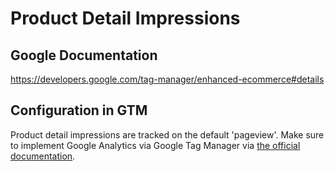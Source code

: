 # Product Detail Impressions

## Google Documentation

https://developers.google.com/tag-manager/enhanced-ecommerce#details

## Configuration in GTM

Product detail impressions are tracked on the default 'pageview'. Make sure to implement
Google Analytics via Google Tag Manager via [the official documentation](https://support.google.com/analytics/answer/6163791).
